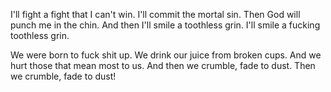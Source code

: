 I'll fight a fight that I can't win.
I'll commit the mortal sin.
Then God will punch me in the chin.
And then I'll smile a toothless grin. 
I'll smile a fucking toothless grin.

We were born to fuck shit up.
We drink our juice from broken cups.
And we hurt those that mean most to us. 
And then we crumble, fade to dust.
Then we crumble, fade to dust!


